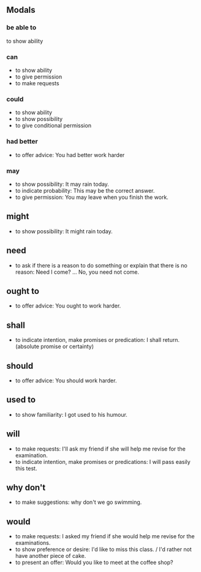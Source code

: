 ## Modals

### be able to
to show ability

### can
- to show ability
- to give permission
- to make requests

### could
- to show ability
- to show possibility
- to give conditional permission

### had better
- to offer advice: You had better work harder

### may
- to show possibility: It may rain today.
- to indicate probability: This may be the correct answer.
- to give permission: You may leave when you finish the work.

## might
- to show possibility: It might rain today.

## need
- to ask if there is a reason to do something or explain that there is no reason: Need I come? ... No, you need not come.

## ought to
- to offer advice: You ought to work harder.

## shall
- to indicate intention, make promises or predication: I shall return. (absolute promise or certainty)

## should
- to offer advice: You should work harder.

## used to
- to show familiarity: I got used to his humour.

## will
- to make requests: I'll ask my friend if she will help me revise for the examination.
- to indicate intention, make promises or predications: I will pass easily this test.

## why don't
- to make suggestions: why don't we go swimming.

## would
- to make requests: I asked my friend if she would help me revise for the examinations.
- to show preference or desire: I'd like to miss this class. / I'd rather not have another piece of cake.
- to present an offer: Would you like to meet at the coffee shop?
